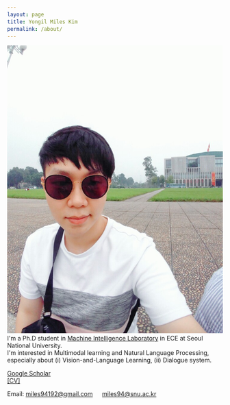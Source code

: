 ```yaml
---
layout: page
title: Yongil Miles Kim
permalink: /about/
---
```


![image](./_image/yongil_kim.jpg) <br>
I'm a Ph.D student in [Machine Intelligence Laboratory](http://milab.snu.ac.kr) in ECE at Seoul National University.  
I'm interested in Multimodal learning and Natural Language Processing, especially about (i) Vision-and-Language Learning, (ii) Dialogue system.

[Google Scholar](https://scholar.google.com/citations?hl=en&user=QXZ2GEAAAAAJ) <br>
[[CV]](https://github.com/yong1-kim/yong1-kim.github.io/blob/master/_data/CV_yongil_kim.pdf?raw=True)

Email: miles94192@gmail.com &emsp; miles94@snu.ac.kr
